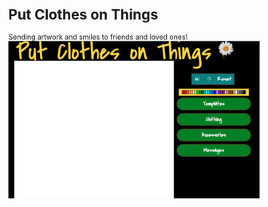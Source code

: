 # Put Clothes on Things

Sending artwork and smiles to friends and loved ones!
![landingpage](/assets/landing.png)

